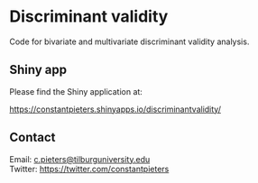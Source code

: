 # Discriminant validity

Code for bivariate and multivariate discriminant validity analysis.

## Shiny app

Please find the Shiny application at:

https://constantpieters.shinyapps.io/discriminantvalidity/

## Contact
Email: c.pieters@tilburguniversity.edu  
Twitter: https://twitter.com/constantpieters
